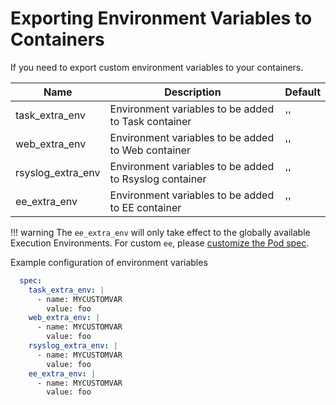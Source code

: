 # Exporting Environment Variables to Containers

If you need to export custom environment variables to your containers.

| Name              | Description                                            | Default |
| ----------------- | ------------------------------------------------------ | ------- |
| task_extra_env    | Environment variables to be added to Task container    | ''      |
| web_extra_env     | Environment variables to be added to Web container     | ''      |
| rsyslog_extra_env | Environment variables to be added to Rsyslog container | ''      |
| ee_extra_env      | Environment variables to be added to EE container      | ''      |

!!! warning
    The `ee_extra_env` will only take effect to the globally available Execution Environments. For custom `ee`, please [customize the Pod spec](https://docs.ansible.com/ansible-tower/latest/html/administration/external_execution_envs.html#customize-the-pod-spec).

Example configuration of environment variables

```yaml
  spec:
    task_extra_env: |
      - name: MYCUSTOMVAR
        value: foo
    web_extra_env: |
      - name: MYCUSTOMVAR
        value: foo
    rsyslog_extra_env: |
      - name: MYCUSTOMVAR
        value: foo
    ee_extra_env: |
      - name: MYCUSTOMVAR
        value: foo
```
